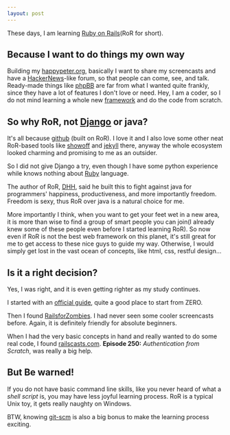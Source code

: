```yaml
---
layout: post
---
```

These days, I am learning [Ruby on Rails][ror](RoR for short).

## Because I want to do things my own way

Building my [happypeter.org][ho], basically I want to share my screencasts and
have a [HackerNews][hn]-like forum, so that people can come, see, and talk.
Ready-made things like [phpBB][bb] are far from what I wanted quite frankly,
since they have a lot of features I don't love or need.  Hey, I am a coder, so
I do not mind learning a whole new [framework][fw] and do the
code from scratch.


## So why RoR, not [Django][dj] or java?

It's all because [github][gh] (built on RoR). I love it and I also
love some other neat RoR-based tools like [showoff][sf] and [jekyll][jk] there, anyway
the whole ecosystem looked charming and promising to me as an outsider. 

So I did not give Django a try, even though I have some python experience while knows nothing about [Ruby][ry] language.

The author of RoR, [DHH][dhh], said he built this to fight against java for
programmers' happiness, productiveness, and more importantly freedom. Freedom
is sexy, thus RoR over java is a natural choice for me.  

More importantly I think, when you want to get your feet wet in a new area, it
is more than wise to find a group of smart people you can join(I already knew
some of these people even before I started learning  RoR). So now even if RoR
is not the best web framework on this planet, it's still great for me to get
access to these nice guys to guide my way. Otherwise, I would simply get lost
in the vast ocean of concepts, like html, css, restful design...

## Is it a right decision?

Yes, I was right, and it is even getting righter as my study continues.

I started with an [official guide][off], quite a good place to start from ZERO.

Then I found [RailsforZombies][rfz]. I had never seen some cooler screencasts
before. Again, it is definitely friendly for absolute beginners.

When I had the very basic concepts in hand and really wanted to do some real
code, I found [railscasts.com][rc]. __Episode 250:__ _Authentication from
Scratch_, was really a big help.

## But Be warned!

If you do not have basic command line skills, like you never heard of what a
_shell script_ is, you may have less joyful learning process. RoR is a typical
Unix toy, it gets really naughty on Windows.


BTW, knowing [git-scm][git] is also a big bonus to make the learning process
exciting.

[ho]:   http://happypeter.org
[bb]:   http://www.phpbb.com/
[dj]:   https://www.djangoproject.com/
[gh]:   https://github.com/
[fw]:   http://en.wikipedia.org/wiki/Software_framework
[sf]:   https://github.com/scottbale/showoff
[ry]:   http://www.ruby-lang.org/en/
[jk]:   http://jekyllrb.com
[hn]:   http://news.ycombinator.com/
[rc]:   http://railscasts.com
[dhh]:  http://www.loudthinking.com/
[git]:  http://git-scm.com
[ror]:  http://rubyonrails.org/
[off]:  http://guides.rubyonrails.org/
[rfz]:  http://railsforzombies.org/

